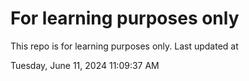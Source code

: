 # For learning purposes only
This repo is for learning purposes only.
Last updated at

Tuesday, June 11, 2024 11:09:37 AM


